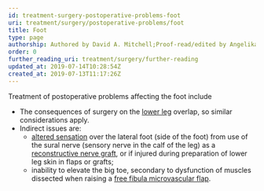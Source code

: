 ```yaml
---
id: treatment-surgery-postoperative-problems-foot
uri: treatment/surgery/postoperative-problems/foot
title: Foot
type: page
authorship: Authored by David A. Mitchell;Proof-read/edited by Angelika Sebald
order: 0
further_reading_uri: treatment/surgery/further-reading
updated_at: 2019-07-14T10:28:54Z
created_at: 2019-07-13T11:17:26Z
---
```


<p>Treatment of postoperative problems affecting the foot include</p>
<ul>
    <li>The consequences of surgery on the <a href="/treatment/surgery/postoperative-problems/lower-leg">lower leg</a>        overlap, so similar considerations apply.</li>
    <li>Indirect issues are:
        <ul>
            <li><a href="/diagnosis/a-z/neuropathies/getting-started">altered sensation</a>                over the lateral foot (side of the foot) from
                use of the sural nerve (sensory nerve in the
                calf of the leg) as a <a href="/treatment/surgery/reconstruction">reconstructive nerve graft</a>,
                or if injured during preparation of lower leg
                skin in flaps or grafts;</li>
            <li>inability to elevate the big toe, secondary to dysfunction
                of muscles dissected when raising a <a href="/treatment/surgery/reconstruction">free fibula microvascular flap</a>.</li>
        </ul>
    </li>
</ul>
